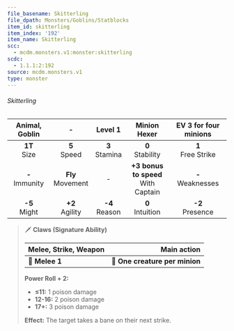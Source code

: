 ```yaml
---
file_basename: Skitterling
file_dpath: Monsters/Goblins/Statblocks
item_id: skitterling
item_index: '192'
item_name: Skitterling
scc:
  - mcdm.monsters.v1:monster:skitterling
scdc:
  - 1.1.1:2:192
source: mcdm.monsters.v1
type: monster
---
```


###### Skitterling

|   Animal, Goblin    |           -           |      Level 1       |              Minion Hexer               | EV 3 for four minions  |
| :-----------------: | :-------------------: | :----------------: | :-------------------------------------: | :--------------------: |
|  **1T**<br/> Size   |   **5**<br/> Speed    | **3**<br/> Stamina |          **0**<br/> Stability           | **1**<br/> Free Strike |
| **-**<br/> Immunity | **Fly**<br/> Movement |         -          | **+3 bonus to speed**<br/> With Captain | **-**<br/> Weaknesses  |
|  **-5**<br/> Might  |  **+2**<br/> Agility  | **-4**<br/> Reason |          **0**<br/> Intuition           |  **-2**<br/> Presence  |

<!-- -->
> 🗡 **Claws (Signature Ability)**
>
> | **Melee, Strike, Weapon** |                **Main action** |
> | ------------------------- | -----------------------------: |
> | **📏 Melee 1**            | **🎯 One creature per minion** |
>
> **Power Roll + 2:**
>
> - **≤11:** 1 poison damage
> - **12-16:** 2 poison damage
> - **17+:** 3 poison damage
>
> **Effect:** The target takes a bane on their next strike.
